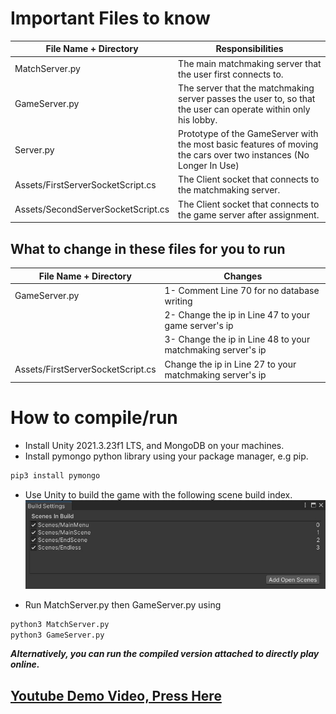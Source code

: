 # Important Files to know

| File Name + Directory | Responsibilities |
| --- | --- |
| MatchServer.py | The main matchmaking server that the user first connects to.|
| GameServer.py | The server that the matchmaking server passes the user to, so that the user can operate within only his lobby.|
| Server.py | Prototype of the GameServer with the most basic features of moving the cars over two instances (No Longer In Use)|
| Assets/FirstServerSocketScript.cs | The Client socket that connects to the matchmaking server. |
| Assets/SecondServerSocketScript.cs | The Client socket that connects to the game server after assignment. |

## What to change in these files for you to run

| File Name + Directory | Changes |
| --- | --- |
| GameServer.py | 1- Comment Line 70 for no database writing
| |2- Change the ip in Line 47 to your game server's ip|
| |3- Change the ip in Line 48 to your matchmaking server's ip|
| Assets/FirstServerSocketScript.cs | Change the ip in Line 27 to your matchmaking server's ip|

# How to compile/run

- Install Unity 2021.3.23f1 LTS, and MongoDB on your machines.
- Install pymongo python library using your package manager, e.g pip.

```bash
pip3 install pymongo 
```

- Use Unity to build the game with the following scene build index.
![Build Index Screenshot](buildIndex.jpeg)

- Run MatchServer.py then GameServer.py using

```bash
python3 MatchServer.py
python3 GameServer.py
```

<em><b>Alternatively, you can run the compiled version attached to directly play online.</b></em>

## [Youtube Demo Video, Press Here](https://www.youtube.com/)